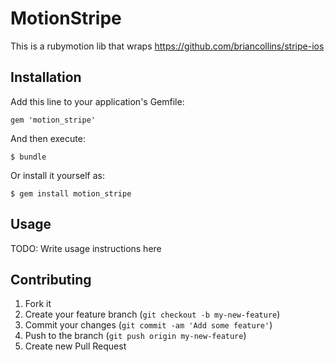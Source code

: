 # MotionStripe

This is a rubymotion lib that wraps https://github.com/briancollins/stripe-ios

## Installation

Add this line to your application's Gemfile:

    gem 'motion_stripe'

And then execute:

    $ bundle

Or install it yourself as:

    $ gem install motion_stripe

## Usage

TODO: Write usage instructions here

## Contributing

1. Fork it
2. Create your feature branch (`git checkout -b my-new-feature`)
3. Commit your changes (`git commit -am 'Add some feature'`)
4. Push to the branch (`git push origin my-new-feature`)
5. Create new Pull Request
